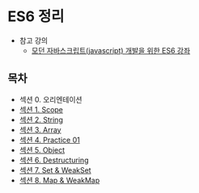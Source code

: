 # ES6 정리
* 참고 강의
    - [모던 자바스크립트(javascript) 개발을 위한 ES6 강좌](https://www.inflearn.com/course/es6-%EA%B0%95%EC%A2%8C-%EC%9E%90%EB%B0%94%EC%8A%A4%ED%81%AC%EB%A6%BD%ED%8A%B8#)
## 목차
* 섹션 0. 오리엔테이션
* [섹션 1. Scope](./01_Scope.md)
* [섹션 2. String](./02_String.md)
* [섹션 3. Array](./03_Array.md)
* [섹션 4. Practice 01](./04_Practice_01.md)
* [섹션 5. Object](./05_Object.md)
* [섹션 6. Destructuring](./06_Destructuring.md)
* [섹션 7. Set & WeakSet](./07_Set_&_WeakSet.md)
* [섹션 8. Map & WeakMap](./08_Map_&_WeakMap.md)